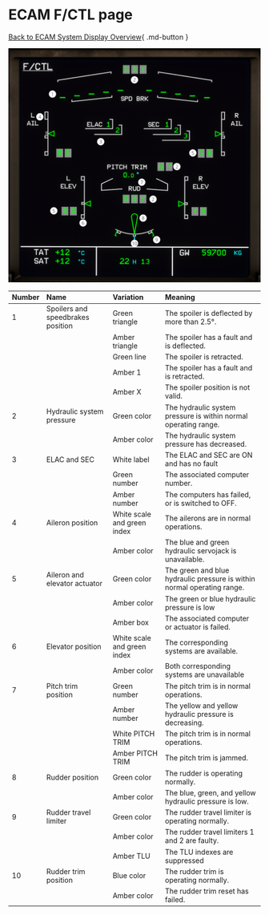 ﻿# ECAM F/CTL page

[Back to ECAM System Display Overview](index.md){ .md-button }

![ECAM F-CTL page](f-ctl.png "ECAM F-CTL page")

| Number | Name                              | Variation                   | Meaning                                                                 |
|:-------|:----------------------------------|:----------------------------|:------------------------------------------------------------------------|
| 1      | Spoilers and speedbrakes position | Green triangle              | The spoiler is deflected by more than 2.5°.                             |
|        |                                   | Amber triangle              | The spoiler has a fault and is deflected.                               |
|        |                                   | Green line                  | The spoiler is retracted.                                               |
|        |                                   | Amber 1                     | The spoiler has a fault and is retracted.                               |
|        |                                   | Amber X                     | The spoiler position is not valid.                                      |
| 2      | Hydraulic system pressure         | Green color                 | The hydraulic system pressure is within normal operating range.         |
|        |                                   | Amber color                 | The hydraulic system pressure has decreased.                            |
| 3      | ELAC and SEC                      | White label                 | The ELAC and SEC are ON and has no fault                                |
|        |                                   | Green number                | The associated computer number.                                         |
|        |                                   | Amber number                | The computers has failed, or is switched to OFF.                        |
| 4      | Aileron position                  | White scale and green index | The ailerons are in normal operations.                                  |
|        |                                   | Amber color                 | The blue and green hydraulic servojack is unavailable.                  |
| 5      | Aileron and elevator actuator     | Green color                 | The green and blue hydraulic pressure is within normal operating range. |
|        |                                   | Amber color                 | The green or blue hydraulic pressure is low                             |
|        |                                   | Amber box                   | The associated computer or actuator is failed.                          |
| 6      | Elevator position                 | White scale and green index | The corresponding systems are available.                                |
|        |                                   | Amber color                 | Both corresponding systems are unavailable                              |
| 7      | Pitch trim position               | Green number                | The pitch trim is in normal operations.                                 |
|        |                                   | Amber number                | The yellow and yellow hydraulic pressure is decreasing.                 |
|        |                                   | White PITCH TRIM            | The pitch trim is in normal operations.                                 |
|        |                                   | Amber PITCH TRIM            | The pitch trim is jammed.                                               |
| 8      | Rudder position                   | Green color                 | The rudder is operating normally.                                       |
|        |                                   | Amber color                 | The blue, green, and yellow hydraulic pressure is low.                  |
| 9      | Rudder travel limiter             | Green color                 | The rudder travel limiter is operating normally.                        |
|        |                                   | Amber color                 | The rudder travel limiters 1 and 2 are faulty.                          |
|        |                                   | Amber TLU                   | The TLU indexes are suppressed                                          |
| 10     | Rudder trim position              | Blue color                  | The rudder trim is operating normally.                                  |
|        |                                   | Amber color                 | The rudder trim reset has failed.                                       |

